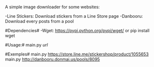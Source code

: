 A simple image downloader for some websites:

-Line Stickers: Download stickers from a Line Store page
-Danbooru: Download every posts from a pool

#Dependencies#
-Wget: https://pypi.python.org/pypi/wget/ or pip install wget

#Usage:#
main.py *url*

#Exemples#
main.py https://store.line.me/stickershop/product/1055653
main.py http://danbooru.donmai.us/pools/8095
